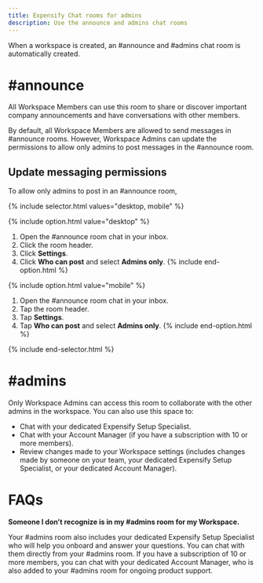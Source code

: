 ```yaml
---
title: Expensify Chat rooms for admins
description: Use the announce and admins chat rooms
---
```

<div id="new-expensify" markdown="1">

When a workspace is created, an #announce and #admins chat room is automatically created. 

# #announce

All Workspace Members can use this room to share or discover important company announcements and have conversations with other members. 

By default, all Workspace Members are allowed to send messages in #announce rooms. However, Workspace Admins can update the permissions to allow only admins to post messages in the #announce room.

## Update messaging permissions

To allow only admins to post in an #announce room, 

{% include selector.html values="desktop, mobile" %}

{% include option.html value="desktop" %}
1. Open the #announce room chat in your inbox.
2. Click the room header.
3. Click **Settings**.
4. Click **Who can post** and select **Admins only**.
{% include end-option.html %}

{% include option.html value="mobile" %}
1. Open the #announce room chat in your inbox.
2. Tap the room header.
3. Tap **Settings**.
4. Tap **Who can post** and select **Admins only**.
{% include end-option.html %}

{% include end-selector.html %}

# #admins

Only Workspace Admins can access this room to collaborate with the other admins in the workspace. You can also use this space to:
- Chat with your dedicated Expensify Setup Specialist. 
- Chat with your Account Manager (if you have a subscription with 10 or more members).
- Review changes made to your Workspace settings (includes changes made by someone on your team, your dedicated Expensify Setup Specialist, or your dedicated Account Manager).

# FAQs

**Someone I don’t recognize is in my #admins room for my Workspace.**

Your #admins room also includes your dedicated Expensify Setup Specialist who will help you onboard and answer your questions. You can chat with them directly from your #admins room. If you have a subscription of 10 or more members, you can chat with your dedicated Account Manager, who is also added to your #admins room for ongoing product support.

</div>
